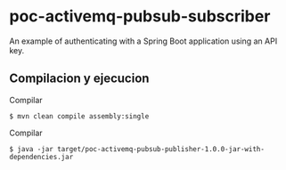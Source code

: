 # poc-activemq-pubsub-subscriber

An example of authenticating with a Spring Boot application using an API key.

## Compilacion y ejecucion
Compilar

    $ mvn clean compile assembly:single

Compilar

    $ java -jar target/poc-activemq-pubsub-publisher-1.0.0-jar-with-dependencies.jar


